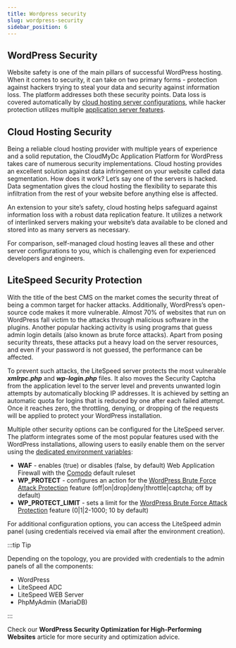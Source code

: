 ```yaml
---
title: Wordpress security
slug: wordpress-security
sidebar_position: 6
---
```


## WordPress Security

Website safety is one of the main pillars of successful WordPress hosting. When it comes to security, it can take on two primary forms - protection against hackers trying to steal your data and security against information loss. The platform addresses both these security points. Data loss is covered automatically by [cloud hosting server configurations](/docs/Wordpress%20as%20a%20Service/WordPress%20Security#cloud-hosting-security), while hacker protection utilizes multiple [application server features](/docs/Wordpress%20as%20a%20Service/WordPress%20Security#litespeed-security-protection).

## Cloud Hosting Security

Being a reliable cloud hosting provider with multiple years of experience and a solid reputation, the CloudMyDc Application Platform for WordPress takes care of numerous security implementations. Cloud hosting provides an excellent solution against data infringement on your website called data segmentation. How does it work? Let’s say one of the servers is hacked. Data segmentation gives the cloud hosting the flexibility to separate this infiltration from the rest of your website before anything else is affected.

An extension to your site’s safety, cloud hosting helps safeguard against information loss with a robust data replication feature. It utilizes a network of interlinked servers making your website’s data available to be cloned and stored into as many servers as necessary.

For comparison, self-managed cloud hosting leaves all these and other server configurations to you, which is challenging even for experienced developers and engineers.

## LiteSpeed Security Protection

With the title of the best CMS on the market comes the security threat of being a common target for hacker attacks. Additionally, WordPress’s open-source code makes it more vulnerable. Almost 70% of websites that run on WordPress fall victim to the attacks through malicious software in the plugins. Another popular hacking activity is using programs that guess admin login details (also known as brute force attacks). Apart from posing security threats, these attacks put a heavy load on the server resources, and even if your password is not guessed, the performance can be affected.

To prevent such attacks, the LiteSpeed server protects the most vulnerable **_xmlrpc.php_** and **_wp-login.php_** files. It also moves the Security Captcha from the application level to the server level and prevents unwanted login attempts by automatically blocking IP addresses. It is achieved by setting an automatic quota for logins that is reduced by one after each failed attempt. Once it reaches zero, the throttling, denying, or dropping of the requests will be applied to protect your WordPress installation.

Multiple other security options can be configured for the LiteSpeed server. The platform integrates some of the most popular features used with the WordPress installations, allowing users to easily enable them on the server using the [dedicated environment variables](/docs/EnvironmentManagement/EnvironmentVariables/Environment%20Variables):

- **WAF** - enables (true) or disables (false, by default) Web Application Firewall with the [Comodo](https://waf.comodo.com/) default ruleset
- **WP_PROTECT** - configures an action for the [WordPress Brute Force Attack Protection](https://www.litespeedtech.com/support/wiki/doku.php/litespeed_wiki:config:wordpress-protection) feature (off|on|drop|deny|throttle|captcha; off by default)
- **WP_PROTECT_LIMIT** - sets a limit for the [WordPress Brute Force Attack Protection](https://www.litespeedtech.com/support/wiki/doku.php/litespeed_wiki:config:wordpress-protection) feature (0|1|2-1000; 10 by default)

For additional configuration options, you can access the LiteSpeed admin panel (using credentials received via email after the environment creation).

:::tip Tip

Depending on the topology, you are provided with credentials to the admin panels of all the components:

- WordPress
- LiteSpeed ADC
- LiteSpeed WEB Server
- PhpMyAdmin (MariaDB)

:::

Check our **WordPress Security Optimization for High-Performing Websites** article for more security and optimization advice.
